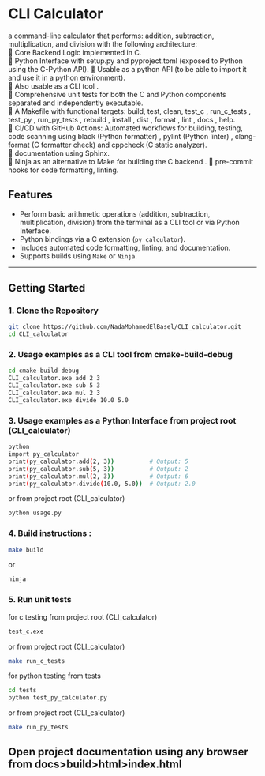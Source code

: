 # CLI Calculator

a command-line calculator that performs: addition, subtraction, multiplication, and division with the following architecture:  
 Core Backend Logic implemented in C.  
 Python Interface with setup.py and pyproject.toml (exposed to Python using the C-Python API). 
 Usable as a python API (to be able to import it and use it in a python environment).   
 Also usable as a CLI tool .  
 Comprehensive unit tests for both the C and Python components separated and independently executable.  
 A Makefile with functional targets: build, test, clean, test_c , run_c_tests , test_py , run_py_tests , rebuild , install , dist , format , lint , docs , help.   
 CI/CD with GitHub Actions: Automated workflows for building, testing, code scanning using black (Python formatter) , pylint (Python linter) , clang-format (C formatter check) and cppcheck (C static analyzer).  
 documentation using Sphinx.  
 Ninja as an alternative to Make for building the C backend  .
 pre-commit hooks for code formatting, linting.


## Features

- Perform basic arithmetic operations (addition, subtraction, multiplication, division) from the terminal as a CLI tool or via Python Interface.
- Python bindings via a C extension (`py_calculator`).
- Includes automated code formatting, linting, and documentation.
- Supports builds using `Make` or `Ninja`.

---

## Getting Started

### 1. Clone the Repository

```bash
git clone https://github.com/NadaMohamedElBasel/CLI_calculator.git
cd CLI_calculator
```
### 2. Usage examples as a CLI tool from cmake-build-debug  
```bash
cd cmake-build-debug
CLI_calculator.exe add 2 3
CLI_calculator.exe sub 5 3
CLI_calculator.exe mul 2 3
CLI_calculator.exe divide 10.0 5.0
```
### 3. Usage examples as a Python Interface from project root (CLI_calculator) 
```bash
python
import py_calculator
print(py_calculator.add(2, 3))          # Output: 5
print(py_calculator.sub(5, 3))          # Output: 2 
print(py_calculator.mul(2, 3))          # Output: 6
print(py_calculator.divide(10.0, 5.0))  # Output: 2.0
```
or from project root (CLI_calculator) 
```bash
python usage.py 
```
### 4. Build instructions :  
```bash
make build 
```
or  
```bash
ninja
```  
### 5. Run unit tests  
for c testing from project root (CLI_calculator)
```bash
test_c.exe 
```
or from project root (CLI_calculator)
```bash
make run_c_tests
```
for python testing from tests 
```bash
cd tests
python test_py_calculator.py 
```
or from project root (CLI_calculator)
```bash
make run_py_tests
```
## Open project documentation using any browser from docs>build>html>index.html  
